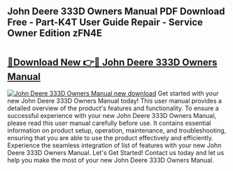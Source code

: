 ## John Deere 333D Owners Manual PDF Download Free - Part-K4T User Guide Repair - Service Owner Edition zFN4E

# <h2><a href="http://bc90219.oget.top/?id=John+Deere+333D+Owners+Manual">🔗Download New 👉🔴 John Deere 333D Owners Manual</a></h2>

[![John Deere 333D Owners Manual new download](https://i.imgur.com/5g1atiW.png)](http://bc90219.oget.top/?id=John+Deere+333D+Owners+Manual)
Get started with your new John Deere 333D Owners Manual today! This user manual provides a detailed overview of the product's features and functionality. To ensure a successful experience with your new John Deere 333D Owners Manual, please read this user manual carefully before use. It contains essential information on product setup, operation, maintenance, and troubleshooting, ensuring that you are able to use the product effectively and efficiently. Experience the seamless integration of list of features with your new John Deere 333D Owners Manual. Let's Get Started! Contact us today and let us help you make the most of your new John Deere 333D Owners Manual.
